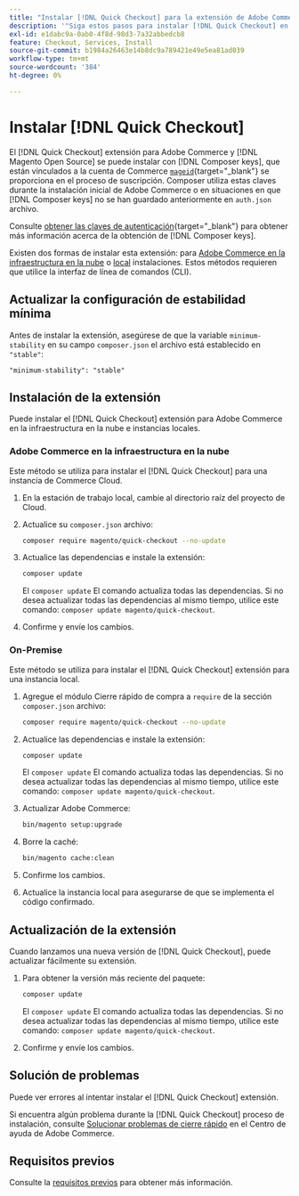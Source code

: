 ```yaml
---
title: "Instalar [!DNL Quick Checkout] para la extensión de Adobe Commerce"
description: '"Siga estos pasos para instalar [!DNL Quick Checkout] en su proyecto de Adobe Commerce".'
exl-id: e1dabc9a-0ab0-4f8d-98d3-7a32abbedcb8
feature: Checkout, Services, Install
source-git-commit: b1984a26463e14b8dc9a789421e49e5ea81ad039
workflow-type: tm+mt
source-wordcount: '384'
ht-degree: 0%

---
```


# Instalar [!DNL Quick Checkout]

El [!DNL Quick Checkout] extensión para Adobe Commerce y [!DNL Magento Open Source] se puede instalar con [!DNL Composer keys], que están vinculados a la cuenta de Commerce [`mageid`](https://devdocs.magento.com/marketplace/sellers/profile-personal.html#field-descriptions){target="_blank"} se proporciona en el proceso de suscripción. Composer utiliza estas claves durante la instalación inicial de Adobe Commerce o en situaciones en que [!DNL Composer keys] no se han guardado anteriormente en `auth.json` archivo.

Consulte [obtener las claves de autenticación](https://devdocs.magento.com/guides/v2.4/install-gde/prereq/connect-auth.html){target="_blank"} para obtener más información acerca de la obtención de [!DNL Composer keys].

Existen dos formas de instalar esta extensión: para [Adobe Commerce en la infraestructura en la nube](#magento-commerce-cloud) o [local](#on-premises) instalaciones. Estos métodos requieren que utilice la interfaz de línea de comandos (CLI).

## Actualizar la configuración de estabilidad mínima

Antes de instalar la extensión, asegúrese de que la variable `minimum-stability` en su campo `composer.json` el archivo está establecido en `"stable"`:

`"minimum-stability": "stable"`

## Instalación de la extensión

Puede instalar el [!DNL Quick Checkout] extensión para Adobe Commerce en la infraestructura en la nube e instancias locales.

### Adobe Commerce en la infraestructura en la nube

Este método se utiliza para instalar el [!DNL Quick Checkout] para una instancia de Commerce Cloud.

1. En la estación de trabajo local, cambie al directorio raíz del proyecto de Cloud.

1. Actualice su `composer.json` archivo:

   ```bash
   composer require magento/quick-checkout --no-update
   ```

1. Actualice las dependencias e instale la extensión:

   ```bash
   composer update
   ```

   El `composer update` El comando actualiza todas las dependencias. Si no desea actualizar todas las dependencias al mismo tiempo, utilice este comando: `composer update magento/quick-checkout`.

1. Confirme y envíe los cambios.

### On-Premise

Este método se utiliza para instalar el [!DNL Quick Checkout] extensión para una instancia local.

1. Agregue el módulo Cierre rápido de compra a `require` de la sección `composer.json` archivo:

   ```bash
   composer require magento/quick-checkout --no-update
   ```

1. Actualice las dependencias e instale la extensión:

   ```bash
   composer update
   ```

   El `composer update` El comando actualiza todas las dependencias. Si no desea actualizar todas las dependencias al mismo tiempo, utilice este comando: `composer update magento/quick-checkout`.

1. Actualizar Adobe Commerce:

   ```bash
   bin/magento setup:upgrade
   ```

1. Borre la caché:

   ```bash
   bin/magento cache:clean
   ```

1. Confirme los cambios.
1. Actualice la instancia local para asegurarse de que se implementa el código confirmado.

## Actualización de la extensión

Cuando lanzamos una nueva versión de [!DNL Quick Checkout], puede actualizar fácilmente su extensión.

1. Para obtener la versión más reciente del paquete:

   ```bash
   composer update
   ```

   El `composer update` El comando actualiza todas las dependencias. Si no desea actualizar todas las dependencias al mismo tiempo, utilice este comando: `composer update magento/quick-checkout`.

1. Confirme y envíe los cambios.

## Solución de problemas

Puede ver errores al intentar instalar el [!DNL Quick Checkout] extensión.

Si encuentra algún problema durante la [!DNL Quick Checkout] proceso de instalación, consulte [Solucionar problemas de cierre rápido](https://experienceleague.adobe.com/docs/commerce-knowledge-base/kb/troubleshooting/miscellaneous/quick-checkout-issues.html) en el Centro de ayuda de Adobe Commerce.

## Requisitos previos

Consulte la [requisitos previos](../quick-checkout/prerequisites.md) para obtener más información.

